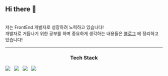 <h2>Hi there 👋</h2> </br>
저는 FrontEnd 개발자로 성장하려 노력하고 있습니다! </br>
개발자로 거듭나기 위한 공부를 하며 중요하게 생각하는 내용들은 <a href = "https://rowawa.tistory.com/">블로그</a> 에 정리하고 있습니다!
<hr style="border:1px color= silver;" width="100%">
<h3 align="center"><b>Tech Stack</b></h3>
<div>
<img src="https://img.shields.io/badge/HTML5-orange?style=for-the-badge&logo=html5&logoColor=white"/></a> &nbsp
<img src="https://img.shields.io/badge/CSS3-blue?style=for-the-badge&logo=css3&logoColor=white"/></a> &nbsp
<img src="https://img.shields.io/badge/javascript-yellow?style=for-the-badge&logo=javascript&logoColor=black"/></a> &nbsp
<img src="https://img.shields.io/badge/React-black?style=for-the-badge&logo=react&logoColor=blue"/></a> &nbsp
</div>


<!--
**YoungcheolLee/YoungcheolLee** is a ✨ _special_ ✨ repository because its `README.md` (this file) appears on your GitHub profile.

Here are some ideas to get you started:

뱃지
https://img.shields.io/badge/{보여질이름}-{배경컬러}?style=for-the-badge&logo={로고이름}&logoColor={로고컬러}

- 🔭 I’m currently working on ...
- 🌱 I’m currently learning ...
- 👯 I’m looking to collaborate on ...
- 🤔 I’m looking for help with ...
- 💬 Ask me about ...
- 📫 How to reach me: ...
- 😄 Pronouns: ...
- ⚡ Fun fact: ...
-->
